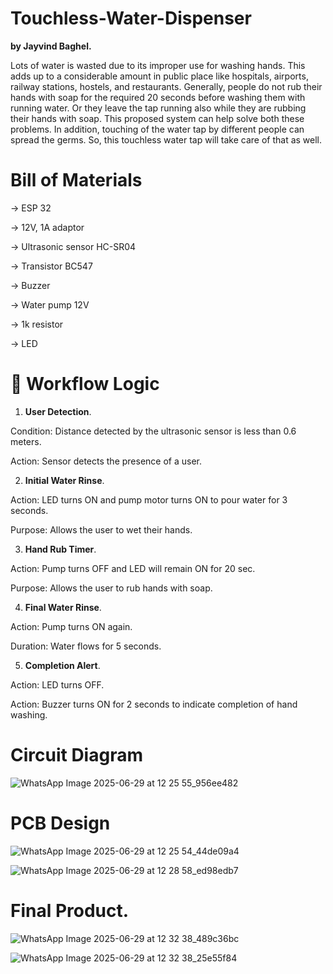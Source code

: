 # Touchless-Water-Dispenser
**by Jayvind Baghel.**

Lots of water is wasted due to its improper use for washing hands. This adds up to a considerable amount in public place like hospitals, airports, railway stations, hostels, and restaurants.
Generally, people do not rub their hands with soap for the required 20 seconds before washing them with running water. Or they leave the tap running also while they are rubbing their hands with soap. This proposed system can help solve both these problems.
In addition, touching of the water tap by different people can spread the germs. So, this touchless water tap will take care of that as well.

# Bill of Materials
-> ESP 32

-> 12V, 1A adaptor

-> Ultrasonic sensor HC-SR04

-> Transistor BC547

-> Buzzer

-> Water pump 12V

-> 1k resistor

-> LED

# 🔁 Workflow Logic

1. **User Detection**.
   
Condition: Distance detected by the ultrasonic sensor is less than 0.6 meters.

Action: Sensor detects the presence of a user.


2. **Initial Water Rinse**.
   
Action: LED turns ON and pump motor turns ON to pour water for 3 seconds.

Purpose: Allows the user to wet their hands.


3. **Hand Rub Timer**.
   
Action: Pump turns OFF and LED will remain ON for 20 sec.

Purpose: Allows the user to rub hands with soap.


4. **Final Water Rinse**.
   
Action: Pump turns ON again.

Duration: Water flows for 5 seconds.


5. **Completion Alert**.
    
Action: LED turns OFF.

Action: Buzzer turns ON for 2 seconds to indicate completion of hand washing.


# Circuit Diagram

![WhatsApp Image 2025-06-29 at 12 25 55_956ee482](https://github.com/user-attachments/assets/f5d83c6e-bb3a-4c73-b93f-568c519afaa0)

# PCB Design
![WhatsApp Image 2025-06-29 at 12 25 54_44de09a4](https://github.com/user-attachments/assets/00bfeba8-d56e-457e-9c45-e0723f7d9d04)

![WhatsApp Image 2025-06-29 at 12 28 58_ed98edb7](https://github.com/user-attachments/assets/6aebbd05-3e04-4cbc-8fd0-1fa70e0733a0)

# Final Product.
![WhatsApp Image 2025-06-29 at 12 32 38_489c36bc](https://github.com/user-attachments/assets/510582bf-b70d-4e42-9451-1e492c6f65b0)

![WhatsApp Image 2025-06-29 at 12 32 38_25e55f84](https://github.com/user-attachments/assets/b64c0861-9e59-44e3-8240-f4db3412031c)


